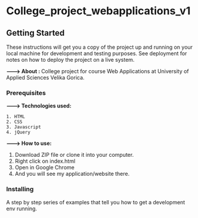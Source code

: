 # College_project_webapplications_v1


## Getting Started

These instructions will get you a copy of the project up and running on your local machine for development and testing purposes. See deployment for notes on how to deploy the project on a live system.

<b>---> About : </b> College project for course Web Applications at University of Applied Sciences Velika Gorica.

### Prerequisites

<b>---> Technologies used: </b>

    1. HTML
    2. CSS
    3. Javascript
    4. jQuery
    
    
<b>---> How to use:</b> 

1. Download ZIP file or clone it into your computer.
2. Right click on index.html 
3. Open in Google Chrome
4. And you will see my application/website there.

### Installing 

A step by step series of examples that tell you how to get a development env running.
